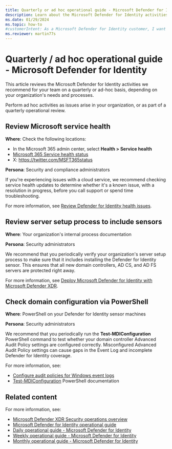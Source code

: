 ```yaml
---
title: Quarterly or ad hoc operational guide - Microsoft Defender for Identity
description: Learn about the Microsoft Defender for Identity activities that we recommend for your team on a quarterly or ad-hoc basis.
ms.date: 01/29/2024
ms.topic: how-to
#customerIntent: As a Microsoft Defender for Identity customer, I want to know the recommended activities for my team on a quarterly or ad-hoc basis.
ms.reviewer: martin77s
---
```


# Quarterly / ad hoc operational guide - Microsoft Defender for Identity

This article reviews the Microsoft Defender for Identity activities we recommend for your team on a quarterly or ad-hoc basis, depending on your organization's needs and processes.

Perform ad hoc activities as issues arise in your organization, or as part of a quarterly operational review.

## Review Microsoft service health

**Where**: Check the following locations:

- In the Microsoft 365 admin center, select **Health > Service health**
- [Microsoft 365 Service health status](https://status.office365.com/)
- X: https://twitter.com/MSFT365status

**Persona**: Security and compliance administrators

If you're experiencing issues with a cloud service, we recommend checking service health updates to determine whether it's a known issue, with a resolution in progress, before you call support or spend time troubleshooting.

For more information, see [Review Defender for Identity health issues](ops-guide-daily.md#review-defender-for-identity-health-issues).

## Review server setup process to include sensors

**Where**: Your organization's internal process documentation

**Persona**: Security administrators

We recommend that you periodically verify your organization's server setup process to make sure that it includes installing the Defender for Identity sensor. This ensures that all new domain controllers, AD CS, and AD FS servers are protected right away.

For more information, see [Deploy Microsoft Defender for Identity with Microsoft Defender XDR](../deploy/deploy-defender-identity.md).

## Check domain configuration via PowerShell

**Where**: PowerShell on your Defender for Identity sensor machines

**Persona**: Security administrators

We recommend that you periodically run the **Test-MDIConfiguration** PowerShell command to test whether your domain controller Advanced Audit Policy settings are configured correctly. Misconfigured Advanced Audit Policy settings can cause gaps in the Event Log and incomplete Defender for Identity coverage.

For more information, see:

- [Configure audit policies for Windows event logs](../deploy/configure-windows-event-collection.md)
- [Test-MDIConfiguration](/powershell/module/defenderforidentity/test-mdiconfiguration) PowerShell documentation


## Related content

For more information, see:

- [Microsoft Defender XDR Security operations overview](/security/operations/overview)
- [Microsoft Defender for Identity operational guide](ops-guide.md)
- [Daily operational guide - Microsoft Defender for Identity](ops-guide-daily.md)
- [Weekly operational guide - Microsoft Defender for Identity](ops-guide-weekly.md)
- [Monthly operational guide - Microsoft Defender for Identity](ops-guide-monthly.md)
